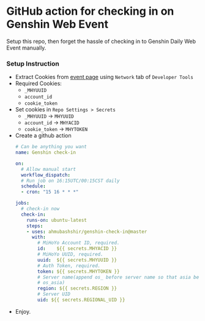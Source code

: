 # GitHub action for checking in on Genshin Web Event

Setup this repo, then forget the hassle of checking in to Genshin Daily Web Event manually.


### Setup Instruction
 * Extract Cookies from [event page](https://webstatic-sea.mihoyo.com/ys/event/signin-sea/index.html?act_id=e202102251931481 "Event Page") using `Network` tab of `Developer Tools`
  * Required Cookies:
     * `_MHYUUID`
     * `account_id`
     * `cookie_token`
 * Set cookies in `Repo Settings > Secrets`
   * `_MHYUUID`     -> `MHYUUID`
   * `account_id`   -> `MHYACID`
   * `cookie_token` -> `MHYTOKEN`
 * Create a github action
   ```yaml
   # Can be anything you want
   name: Genshin check-in

   on:
     # Allow manual start
     workflow_dispatch:
     # Run job on 16:15UTC/00:15CST daily
     schedule:
     - cron: "15 16 * * *"

   jobs:
     # check-in now
     check-in:
       runs-on: ubuntu-latest
       steps:
       - uses: ahmubashshir/genshin-check-in@master
         with:
           # MiHoYo Account ID, required.
           id:    ${{ secrets.MHYACID }}
           # MiHoYo UUID, required.
           uuid:  ${{ secrets.MHYUUID }}
           # Auth Token, required.
           token: ${{ secrets.MHYTOKEN }}
           # Server name(append os_ before server name so that asia becomes
           # os_asia)
           region: ${{ secrets.REGION }}
           # Server UID
           uid: ${{ secrets.REGIONAL_UID }}
   ```
 * Enjoy.
